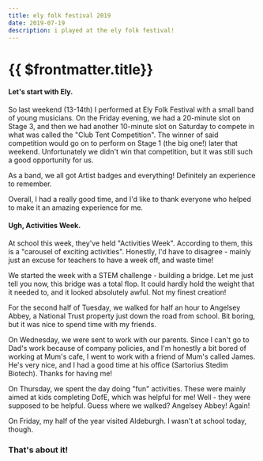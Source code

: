 ```yaml
---
title: ely folk festival 2019
date: 2019-07-19
description: i played at the ely folk festival!
---
```

# {{ $frontmatter.title}}

#### Let's start with Ely.

So last weekend (13-14th) I performed at Ely Folk Festival with a small band of young musicians. On the Friday evening, we had a 20-minute slot on Stage 3, and then we had another 10-minute slot on Saturday to compete in what was called the "Club Tent Competition". The winner of said competition would go on to perform on Stage 1 (the big one!) later that weekend. Unfortunately we didn't win that competition, but it was still such a good opportunity for us.

As a band, we all got Artist badges and everything! Definitely an experience to remember.

Overall, I had a really good time, and I'd like to thank everyone who helped to make it an amazing experience for me.

#### Ugh, Activities Week.

At school this week, they've held "Activities Week". According to them, this is a "carousel of exciting activities". Honestly, I'd have to disagree - mainly just an excuse for teachers to have a week off, and waste time!

We started the week with a STEM challenge - building a bridge. Let me just tell you now, this bridge was a total flop. It could hardly hold the weight that it needed to, and it looked absolutely awful. Not my finest creation!

For the second half of Tuesday, we walked for half an hour to Angelsey Abbey, a National Trust property just down the road from school. Bit boring, but it was nice to spend time with my friends.

On Wednesday, we were sent to work with our parents. Since I can't go to Dad's work because of company policies, and I'm honestly a bit bored of working at Mum's cafe, I went to work with a friend of Mum's called James. He's very nice, and I had a good time at his office (Sartorius Stedim Biotech). Thanks for having me!

On Thursday, we spent the day doing "fun" activities. These were mainly aimed at kids completing DofE, which was helpful for me! Well - they were supposed to be helpful. Guess where we walked? Angelsey Abbey! Again!

On Friday, my half of the year visited Aldeburgh. I wasn't at school today, though.

### That's about it!
